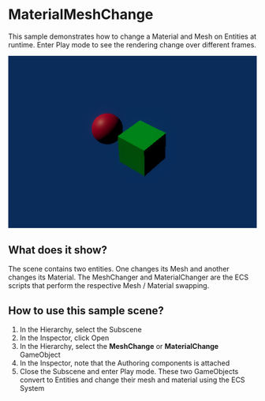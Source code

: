 # MaterialMeshChange

This sample demonstrates how to change a Material and Mesh on Entities at runtime. Enter Play mode to see the rendering change over different frames.

<img src="../../../READMEimages/MaterialMeshChange.PNG" width="600">

## What does it show?

The scene contains two entities. One changes its Mesh and another changes its Material. The MeshChanger and MaterialChanger are the ECS scripts that perform the respective Mesh / Material swapping.

## How to use this sample scene?

1. In the Hierarchy, select the Subscene
2. In the Inspector, click Open
3. In the Hierarchy, select the **MeshChange** or **MaterialChange** GameObject
4. In the Inspector, note that the Authoring components is attached
5. Close the Subscene and enter Play mode. These two GameObjects convert to Entities and change their mesh and material using the ECS System